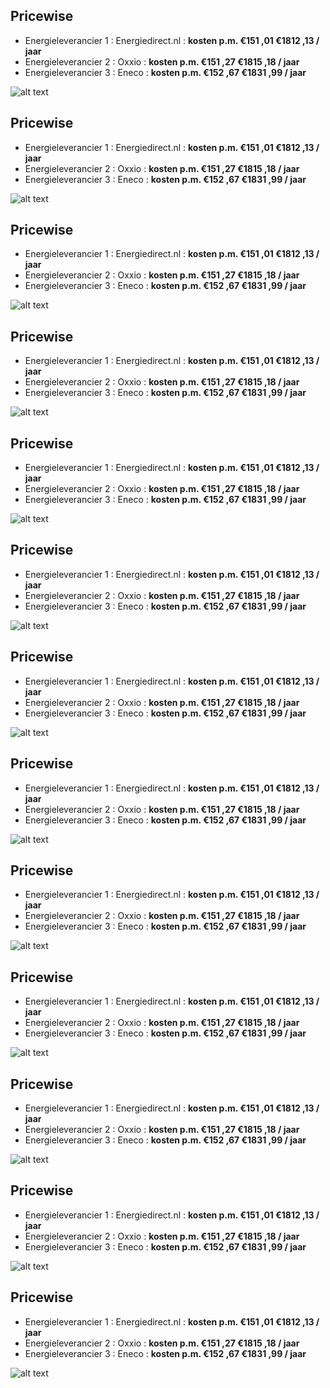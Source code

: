
## Pricewise    
    
- Energieleverancier 1 :  Energiedirect.nl  :  **kosten p.m. €151 ,01 €1812 ,13 / jaar**  
- Energieleverancier 2 :  Oxxio :  **kosten p.m. €151 ,27 €1815 ,18 / jaar**  
- Energieleverancier 3 :  Eneco :  **kosten p.m. €152 ,67 €1831 ,99 / jaar** 
 
![alt text](/img/el/pricewise-TEST-5500kwh-950M3-verbruik-1-jaar-week4.png "Vergelijk energietarieven Pricewise")
## Pricewise    
    
- Energieleverancier 1 :  Energiedirect.nl  :  **kosten p.m. €151 ,01 €1812 ,13 / jaar**  
- Energieleverancier 2 :  Oxxio :  **kosten p.m. €151 ,27 €1815 ,18 / jaar**  
- Energieleverancier 3 :  Eneco :  **kosten p.m. €152 ,67 €1831 ,99 / jaar** 
 
![alt text](/img/el/pricewise-TEST-5500kwh-950M3-verbruik-1-jaar-week4.png "Vergelijk energietarieven Pricewise")
## Pricewise    
    
- Energieleverancier 1 :  Energiedirect.nl  :  **kosten p.m. €151 ,01 €1812 ,13 / jaar**  
- Energieleverancier 2 :  Oxxio :  **kosten p.m. €151 ,27 €1815 ,18 / jaar**  
- Energieleverancier 3 :  Eneco :  **kosten p.m. €152 ,67 €1831 ,99 / jaar** 
 
![alt text](/img/el/pricewise-TEST-5500kwh-950M3-verbruik-1-jaar-week4.png "Vergelijk energietarieven Pricewise")
## Pricewise    
    
- Energieleverancier 1 :  Energiedirect.nl  :  **kosten p.m. €151 ,01 €1812 ,13 / jaar**  
- Energieleverancier 2 :  Oxxio :  **kosten p.m. €151 ,27 €1815 ,18 / jaar**  
- Energieleverancier 3 :  Eneco :  **kosten p.m. €152 ,67 €1831 ,99 / jaar** 
 
![alt text](/img/el/pricewise-TEST-5500kwh-950M3-verbruik-1-jaar-week4.png "Vergelijk energietarieven Pricewise")
## Pricewise    
    
- Energieleverancier 1 :  Energiedirect.nl  :  **kosten p.m. €151 ,01 €1812 ,13 / jaar**  
- Energieleverancier 2 :  Oxxio :  **kosten p.m. €151 ,27 €1815 ,18 / jaar**  
- Energieleverancier 3 :  Eneco :  **kosten p.m. €152 ,67 €1831 ,99 / jaar** 
 
![alt text](/img/el/pricewise-TEST-5500kwh-950M3-verbruik-1-jaar-week4.png "Vergelijk energietarieven Pricewise")
## Pricewise    
    
- Energieleverancier 1 :  Energiedirect.nl  :  **kosten p.m. €151 ,01 €1812 ,13 / jaar**  
- Energieleverancier 2 :  Oxxio :  **kosten p.m. €151 ,27 €1815 ,18 / jaar**  
- Energieleverancier 3 :  Eneco :  **kosten p.m. €152 ,67 €1831 ,99 / jaar** 
 
![alt text](/img/el/pricewise-TEST-5500kwh-950M3-verbruik-1-jaar-week4.png "Vergelijk energietarieven Pricewise")
## Pricewise    
    
- Energieleverancier 1 :  Energiedirect.nl  :  **kosten p.m. €151 ,01 €1812 ,13 / jaar**  
- Energieleverancier 2 :  Oxxio :  **kosten p.m. €151 ,27 €1815 ,18 / jaar**  
- Energieleverancier 3 :  Eneco :  **kosten p.m. €152 ,67 €1831 ,99 / jaar** 
 
![alt text](/img/el/pricewise-TEST-5500kwh-950M3-verbruik-1-jaar-week4.png "Vergelijk energietarieven Pricewise")
## Pricewise    
    
- Energieleverancier 1 :  Energiedirect.nl  :  **kosten p.m. €151 ,01 €1812 ,13 / jaar**  
- Energieleverancier 2 :  Oxxio :  **kosten p.m. €151 ,27 €1815 ,18 / jaar**  
- Energieleverancier 3 :  Eneco :  **kosten p.m. €152 ,67 €1831 ,99 / jaar** 
 
![alt text](/img/el/pricewise-TEST-5500kwh-950M3-verbruik-1-jaar-week4.png "Vergelijk energietarieven Pricewise")
## Pricewise    
    
- Energieleverancier 1 :  Energiedirect.nl  :  **kosten p.m. €151 ,01 €1812 ,13 / jaar**  
- Energieleverancier 2 :  Oxxio :  **kosten p.m. €151 ,27 €1815 ,18 / jaar**  
- Energieleverancier 3 :  Eneco :  **kosten p.m. €152 ,67 €1831 ,99 / jaar** 
 
![alt text](/img/el/pricewise-TEST-5500kwh-950M3-verbruik-1-jaar-week4.png "Vergelijk energietarieven Pricewise")
## Pricewise    
    
- Energieleverancier 1 :  Energiedirect.nl  :  **kosten p.m. €151 ,01 €1812 ,13 / jaar**  
- Energieleverancier 2 :  Oxxio :  **kosten p.m. €151 ,27 €1815 ,18 / jaar**  
- Energieleverancier 3 :  Eneco :  **kosten p.m. €152 ,67 €1831 ,99 / jaar** 
 
![alt text](/img/el/pricewise-TEST-5500kwh-950M3-verbruik-1-jaar-week4.png "Vergelijk energietarieven Pricewise")
## Pricewise    
    
- Energieleverancier 1 :  Energiedirect.nl  :  **kosten p.m. €151 ,01 €1812 ,13 / jaar**  
- Energieleverancier 2 :  Oxxio :  **kosten p.m. €151 ,27 €1815 ,18 / jaar**  
- Energieleverancier 3 :  Eneco :  **kosten p.m. €152 ,67 €1831 ,99 / jaar** 
 
![alt text](/img/el/pricewise-TEST-5500kwh-950M3-verbruik-1-jaar-week4.png "Vergelijk energietarieven Pricewise")
## Pricewise    
    
- Energieleverancier 1 :  Energiedirect.nl  :  **kosten p.m. €151 ,01 €1812 ,13 / jaar**  
- Energieleverancier 2 :  Oxxio :  **kosten p.m. €151 ,27 €1815 ,18 / jaar**  
- Energieleverancier 3 :  Eneco :  **kosten p.m. €152 ,67 €1831 ,99 / jaar** 
 
![alt text](/img/el/pricewise-TEST-5500kwh-950M3-verbruik-1-jaar-week4.png "Vergelijk energietarieven Pricewise")
## Pricewise    
    
- Energieleverancier 1 :  Energiedirect.nl  :  **kosten p.m. €151 ,01 €1812 ,13 / jaar**  
- Energieleverancier 2 :  Oxxio :  **kosten p.m. €151 ,27 €1815 ,18 / jaar**  
- Energieleverancier 3 :  Eneco :  **kosten p.m. €152 ,67 €1831 ,99 / jaar** 
 
![alt text](/img/el/pricewise-TEST-5500kwh-950M3-verbruik-1-jaar-week4.png "Vergelijk energietarieven Pricewise")